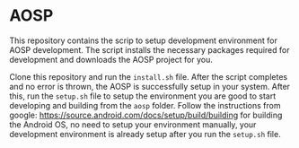 # AOSP

This repository contains the scrip to setup development environment for AOSP development. The script installs the necessary packages required for development and downloads the AOSP project for you.

Clone this repository and run the `install.sh` file. After the script completes and no error is thrown, the AOSP is successfully setup in your system. After this, run the `setup.sh` file to setup the environment you are good to start developing and building from the `aosp` folder. Follow the instructions from google: <https://source.android.com/docs/setup/build/building> for building the Android OS, no need to setup your environment manually, your development environment is already setup after you run the `setup.sh` file.
